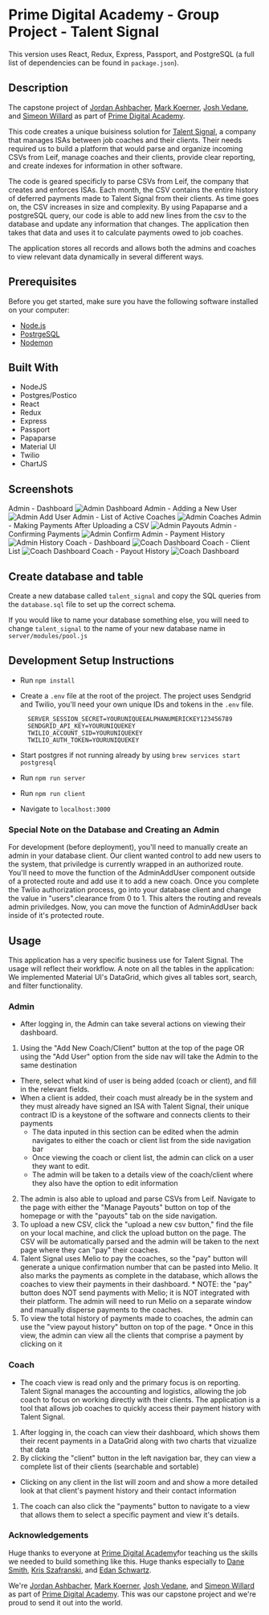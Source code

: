 
# Prime Digital Academy - Group Project - Talent Signal
This version uses React, Redux, Express, Passport, and PostgreSQL (a full list of dependencies can be found in `package.json`).

## Description
The capstone project of [Jordan Ashbacher](https://github.com/jordan-ashbacher), [Mark Koerner](https://github.com/mnpkoerner), [Josh Vedane](https://github.com/Joshua-Vedane), and [Simeon Willard](https://github.com/simeonwillard) as part of [Prime Digital Academy](http://primeacademy.io).

This code creates a unique buisiness solution for [Talent Signal](https://talentsignal.io/), a company that manages ISAs between job coaches and their clients.
Their needs required us to build a platform that would parse and organize incoming CSVs from Leif, manage coaches and their clients, provide clear reporting, and create indexes for information in other software.

The code is geared specificly to parse CSVs from Leif, the company that creates and enforces ISAs. Each month, the CSV contains the entire history of deferred payments made to Talent Signal from their clients. As time goes on, the CSV increases in size and complexity. By using Papaparse and a postgreSQL query, our code is able to add new lines from the csv to the database and update any information that changes. The application then takes that data and uses it to calculate payments owed to job coaches.

The application stores all records and allows both the admins and coaches to view relevant data dynamically in several different ways.

## Prerequisites

Before you get started, make sure you have the following software installed on your computer:

- [Node.js](https://nodejs.org/en/)
- [PostrgeSQL](https://www.postgresql.org/)
- [Nodemon](https://nodemon.io/)

## Built With
* NodeJS
* Postgres/Postico
* React
* Redux
* Express
* Passport
* Papaparse
* Material UI
* Twilio
* ChartJS

## Screenshots
Admin - Dashboard
![Admin Dashboard](/public/screenshots/admindash.png)
Admin - Adding a New User
![Admin Add User](/public/screenshots/adminadd.png)
Admin - List of Active Coaches
![Admin Coaches](/public/screenshots/admincoach.png)
Admin - Making Payments After Uploading a CSV
![Admin Payouts](/public/screenshots/adminpayout.png)
Admin - Confirming Payments
![Admin Confirm](/public/screenshots/adminconf.png)
Admin - Payment History
![Admin History](/public/screenshots/adminhistory.png)
Coach - Dashboard
![Coach Dashboard](/public/screenshots/coachdash.png)
Coach - Client List
![Coach Dashboard](/public/screenshots/coachclient.png)
Coach - Payout History
![Coach Dashboard](/public/screenshots/coachpayout.png)

## Create database and table

Create a new database called `talent_signal` and copy the SQL queries from the `database.sql` file to set up the correct schema.

If you would like to name your database something else, you will need to change `talent_signal` to the name of your new database name in `server/modules/pool.js`


## Development Setup Instructions

- Run `npm install`
- Create a `.env` file at the root of the project. The project uses Sendgrid and Twilio, you'll need your own unique IDs and tokens in the `.env` file.
  ```
    SERVER_SESSION_SECRET=YOURUNIQUEEALPHANUMERICKEY123456789
    SENDGRID_API_KEY=YOURUNIQUEKEY
    TWILIO_ACCOUNT_SID=YOURUNIQUEKEY
    TWILIO_AUTH_TOKEN=YOURUNIQUEKEY
  ```

- Start postgres if not running already by using `brew services start postgresql`
- Run `npm run server`
- Run `npm run client`
- Navigate to `localhost:3000`

### Special Note on the Database and Creating an Admin

For development (before deployment), you'll need to manually create an admin in your database client. Our client wanted control to add new users to the system, that priviledge is currently wrapped in an authorized route. You'll need to move the function of the AdminAddUser component outside of a protected route and add use it to add a new coach. Once you complete the Twilio authorization process, go into your database client and change the value in "users".clearance from 0 to 1. This alters the routing and reveals admin priviledges. Now, you can move the function of AdminAddUser back inside of it's protected route.

## Usage
This application has a very specific business use for Talent Signal. The usage will reflect their workflow. A note on all the tables in the application: We implemented Material UI's DataGrid, which gives all tables sort, search, and filter functionality.

### Admin
* After logging in, the Admin can take several actions on viewing their dashboard.
1. Using the "Add New Coach/Client" button at the top of the page OR using the "Add User" option from the side nav will take the Admin to the same destination
  * There, select what kind of user is being added (coach or client), and fill in the relevant fields.
  * When a client is added, their coach must already be in the system and they must already have signed an ISA with Talent Signal, their unique contract ID is a keystone of the software and connects clients to their payments
    * The data inputed in this section can be edited when the admin navigates to either the coach or client list from the side navigation bar
    * Once viewing the coach or client list, the admin can click on a user they want to edit.
    * The admin will be taken to a details view of the coach/client where they also have the option to edit information
2. The admin is also able to upload and parse CSVs from Leif. Navigate to the page with either the "Manage Payouts" button on top of the homepage or with the "payouts" tab on the side navigation.
  1. To upload a new CSV, click the "upload a new csv button," find the file on your local machine, and click the upload button on the page. The CSV will be automatically parsed and the admin will be taken to the next page where they can "pay" their coaches.
  1. Talent Signal uses Melio to pay the coaches, so the "pay" button will generate a unique confirmation number that can be pasted into Melio. It also marks the payments as complete in the database, which allows the coaches to view their payments in their dashboard.
    * NOTE: the "pay" button does NOT send payments with Melio; it is NOT integrated with their platform. The admin will need to run Melio on a separate window and manually disperse payments to the coaches.
  1. To view the total history of payments made to coaches, the admin can use the "view payout history" button on top of the page.
    * Once in this view, the admin can view all the clients that comprise a payment by clicking on it

### Coach
* The coach view is read only and the primary focus is on reporting. Talent Signal manages the accounting and logistics, allowing the job coach to focus on working directly with their clients. The application is a tool that allows job coaches to quickly access their payment history with Talent Signal.

1. After logging in, the coach can view their dashboard, which shows them their recent payments in a DataGrid along with two charts that vizualize that data
1. By clicking the "client" button in the left navigation bar, they can view a complete list of their clients (searchable and sortable)
  * Clicking on any client in the list will zoom and and show a more detailed look at that client's payment history and their contact information
1. The coach can also click the "payments" button to navigate to a view that allows them to select a specific payment and view it's details.





### Acknowledgements
Huge thanks to everyone at [Prime Digital Academy](http://primeacademy.io)for teaching us the skills we needed to build something like this. Huge thanks especially to [Dane Smith](https://github.com/drhowser), [Kris Szafranski](https://github.com/kdszafranski), and [Edan Schwartz](https://github.com/eschwartz).


We're [Jordan Ashbacher](https://github.com/jordan-ashbacher), [Mark Koerner](https://github.com/mnpkoerner), [Josh Vedane](https://github.com/Joshua-Vedane), and [Simeon Willard](https://github.com/simeonwillard) as part of [Prime Digital Academy](http://primeacademy.io). This was our capstone project and we're proud to send it out into the world.
